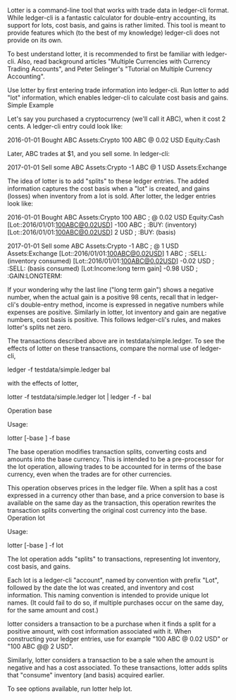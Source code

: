 Lotter is a command-line tool that works with trade data in ledger-cli format. While ledger-cli is a fantastic calculator for double-entry accounting, its support for lots, cost basis, and gains is rather limited. This tool is meant to provide features which (to the best of my knowledge) ledger-cli does not provide on its own.

To best understand lotter, it is recommended to first be familiar with ledger-cli. Also, read background articles "Multiple Currencies with Currency Trading Accounts", and Peter Selinger's "Tutorial on Multiple Currency Accounting".

Use lotter by first entering trade information into ledger-cli. Run lotter to add "lot" information, which enables ledger-cli to calculate cost basis and gains.
Simple Example

Let's say you purchased a cryptocurrency (we'll call it ABC), when it cost 2 cents. A ledger-cli entry could look like:

2016-01-01 Bought ABC
    Assets:Crypto          100 ABC @ 0.02 USD
    Equity:Cash

Later, ABC trades at $1, and you sell some. In ledger-cli:

2017-01-01 Sell some ABC
    Assets:Crypto          -1 ABC @ 1 USD
    Assets:Exchange

The idea of lotter is to add "splits" to these ledger entries. The added information captures the cost basis when a "lot" is created, and gains (losses) when inventory from a lot is sold. After lotter, the ledger entries look like:

2016-01-01 Bought ABC
    Assets:Crypto                               100 ABC ; @ 0.02 USD
    Equity:Cash
    [Lot::2016/01/01:100ABC@0.02USD]            -100 ABC        ; :BUY: (inventory)
    [Lot::2016/01/01:100ABC@0.02USD]            2 USD           ; :BUY: (basis)

2017-01-01 Sell some ABC
    Assets:Crypto                               -1 ABC ; @ 1 USD
    Assets:Exchange
    [Lot::2016/01/01:100ABC@0.02USD]            1 ABC           ; :SELL: (inventory consumed)
    [Lot::2016/01/01:100ABC@0.02USD]            -0.02 USD       ; :SELL: (basis consumed)
    [Lot:Income:long term gain]                 -0.98 USD       ; :GAIN:LONGTERM:

If your wondering why the last line ("long term gain") shows a negative number, when the actual gain is a positive 98 cents, recall that in ledger-cli's double-entry method, income is expressed in negative numbers while expenses are positive. Similarly in lotter, lot inventory and gain are negative numbers, cost basis is positive. This follows ledger-cli's rules, and makes lotter's splits net zero.

The transactions described above are in testdata/simple.ledger. To see the effects of lotter on these transactions, compare the normal use of ledger-cli,

ledger -f testdata/simple.ledger bal

with the effects of lotter,

lotter -f testdata/simple.ledger lot | ledger -f - bal

Operation base

Usage:

lotter [-base <currency>] -f <filename> base

The base operation modifies transaction splits, converting costs and amounts into the base currency. This is intended to be a pre-processor for the lot operation, allowing trades to be accounted for in terms of the base currency, even when the trades are for other currencies.

This operation observes prices in the ledger file. When a split has a cost expressed in a currency other than base, and a price conversion to base is available on the same day as the transaction, this operation rewrites the transaction splits converting the original cost currency into the base.
Operation lot

Usage:

lotter [-base <currency>] -f <filename> lot

The lot operation adds "splits" to transactions, representing lot inventory, cost basis, and gains.

Each lot is a ledger-cli "account", named by convention with prefix "Lot", followed by the date the lot was created, and inventory and cost information. This naming convention is intended to provide unique lot names. (It could fail to do so, if multiple purchases occur on the same day, for the same amount and cost.)

lotter considers a transaction to be a purchase when it finds a split for a positive amount, with cost information associated with it. When constructing your ledger entries, use for example "100 ABC @ 0.02 USD" or "100 ABC @@ 2 USD".

Similarly, lotter considers a transaction to be a sale when the amount is negative and has a cost associated. To these transactions, lotter adds splits that "consume" inventory (and basis) acquired earlier.

To see options available, run lotter help lot.
